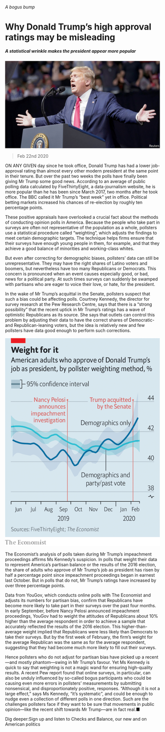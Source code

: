 ###### A bogus bump

# Why Donald Trump’s high approval ratings may be misleading 

##### A statistical wrinkle makes the president appear more popular 

![image](images/20200222_USP504.jpg) 

> Feb 22nd 2020 

ON ANY GIVEN day since he took office, Donald Trump has had a lower job-approval rating than almost every other modern president at the same point in their tenure. But over the past two weeks the polls have finally been giving Mr Trump some good news. According to an average of public polling data calculated by FiveThirtyEight, a data-journalism website, he is more popular than he has been since March 2017, two months after he took office. The BBC called it Mr Trump’s “best week” yet in office. Political betting markets increased his chances of re-election by roughly ten percentage points.

These positive appraisals have overlooked a crucial fact about the methods of conducting opinion polls in America. Because the people who take part in surveys are often not representative of the population as a whole, pollsters use a statistical procedure called “weighting”, which adjusts the findings to meet certain demographic targets. The technique helps firms ensure that their surveys have enough young people in them, for example, and that they achieve a good balance of minorities and working-class whites.


But even after correcting for demographic biases, pollsters’ data can still be unrepresentative. They may have the right shares of Latino voters and boomers, but nevertheless have too many Republicans or Democrats. This concern is pronounced when an event causes especially good, or bad, news for a political party. At such times surveys can suddenly be swamped with partisans who are eager to voice their love, or hate, for the president.

In the wake of Mr Trump’s acquittal in the Senate, pollsters suspect that such a bias could be affecting polls. Courtney Kennedy, the director for survey research at the Pew Research Centre, says that there is a “strong possibility” that the recent uptick in Mr Trump’s ratings has a wave of optimistic Republicans as its source. She says that outlets can control this problem by adjusting their data to have the correct shares of Democratic- and Republican-leaning voters, but the idea is relatively new and few pollsters have data good enough to perform such corrections.

![image](images/20200222_USC189.png) 


The Economist’s analysis of polls taken during Mr Trump’s impeachment proceedings affirms Ms Kennedy’s suspicion. In polls that weight their data to represent America’s partisan balance or the results of the 2016 election, the share of adults who approve of Mr Trump’s job as president has risen by half a percentage point since impeachment proceedings began in earnest last October. But in polls that do not, Mr Trump’s ratings have increased by over three percentage points.

Data from YouGov, which conducts online polls with The Economist and adjusts its numbers for partisan bias, confirm that Republicans have become more likely to take part in their surveys over the past four months. In early September, before Nancy Pelosi announced impeachment proceedings, YouGov had to weight the attitudes of Republicans about 10% higher than the average respondent in order to achieve a sample that accurately reflected the results of the 2016 election. This higher-than-average weight implied that Republicans were less likely than Democrats to take their surveys. But by the first week of February, the firm’s weight for the average Republican was the same as for the average respondent, suggesting that they had become much more likely to fill out their surveys.

Hence pollsters who do not adjust for partisan bias have picked up a recent—and mostly phantom—swing in Mr Trump’s favour. Yet Ms Kennedy is quick to say that weighting is not a magic wand for ensuring high-quality results. A recent Pew report found that online surveys, in particular, can also be unduly influenced by so-called bogus participants who could be causing even more errors in pollsters’ measurements by submitting nonsensical, and disproportionately positive, responses. “Although it is not a large effect,” says Ms Kennedy, “it’s systematic”, and could be enough to nudge even a collection of different polls in one direction. Such are the challenges pollsters face if they want to be sure that movements in public opinion—like the recent shift towards Mr Trump—are in fact real.■

Dig deeper:Sign up and listen to Checks and Balance, our new  and  on American politics

